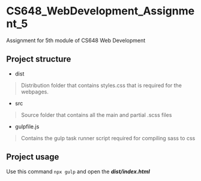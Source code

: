 # CS648_WebDevelopment_Assignment_5
Assignment for 5th module of CS648 Web Development

## Project structure
* dist 
> Distribution folder that contains styles.css that is required for the webpages.
* src
> Source folder that contains all the main and partial .scss files
* gulpfile.js
> Contains the gulp task runner script required for compiling sass to css

## Project usage
Use this command `npx gulp` and open the **_dist/index.html_**